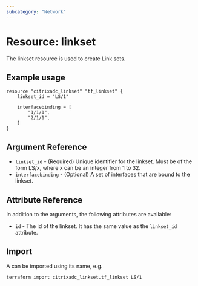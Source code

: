 ```yaml
---
subcategory: "Network"
---
```


# Resource: linkset

The linkset resource is used to create Link sets.


## Example usage

```hcl
resource "citrixadc_linkset" "tf_linkset" {
    linkset_id = "LS/1"

    interfacebinding = [
        "1/1/1",
        "2/1/1",
    ]
}
```


## Argument Reference

* `linkset_id` - (Required) Unique identifier for the linkset. Must be of the form LS/x, where x can be an integer from 1 to 32.
* `interfacebinding` - (Optional) A set of interfaces that are bound to the linkset.


## Attribute Reference

In addition to the arguments, the following attributes are available:

* `id` - The id of the linkset. It has the same value as the `linkset_id` attribute.


## Import

A <resource> can be imported using its name, e.g.

```shell
terraform import citrixadc_linkset.tf_linkset LS/1
```
